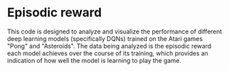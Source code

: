 # Episodic reward

This code is designed to analyze and visualize the performance of different deep learning models (specifically DQNs) trained on the Atari games "Pong" and "Asteroids". The data being analyzed is the episodic reward each model achieves over the course of its training, which provides an indication of how well the model is learning to play the game.
